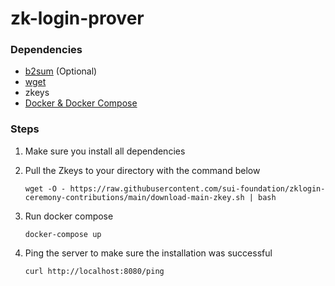 # zk-login-prover

### Dependencies

- [b2sum](https://command-not-found.com/b2sum) (Optional)
- [wget](https://command-not-found.com/wget)
- zkeys
- [Docker & Docker Compose](https://docs.docker.com/compose/install/)

### Steps

1.  Make sure you install all dependencies

2.  Pull the Zkeys to your directory with the command below

    ```console
    wget -O - https://raw.githubusercontent.com/sui-foundation/zklogin-ceremony-contributions/main/download-main-zkey.sh | bash
    ```

3.  Run docker compose
    ```console
    docker-compose up
    ```
4.  Ping the server to make sure the installation was successful
    ```console
    curl http://localhost:8080/ping
    ```

